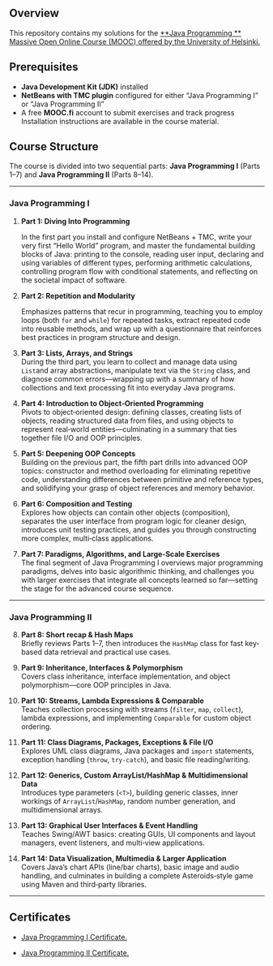 ## Overview

This repository contains my solutions for the [**Java Programming
** Massive Open Online Course (MOOC) offered by the University
of Helsinki.](https://java-programming.mooc.fi/)

## Prerequisites

- **Java Development Kit (JDK)** installed
- **NetBeans with TMC plugin** configured for either “Java Programming I” or “Java Programming II”
- A free **MOOC.fi** account to submit exercises and track progress  
  Installation instructions are available in the course material.

## Course Structure

The course is divided into two sequential parts: **Java Programming I** (Parts 1–7) and **Java Programming II** (Parts
8–14).

---

### Java Programming I

1. **Part 1: Diving Into Programming**

   In the first part you install and configure NetBeans + TMC, write your very first “Hello World” program, and master
   the fundamental building blocks of Java: printing to the console, reading user input, declaring and using variables
   of
   different types, performing arithmetic calculations, controlling program flow with conditional statements, and
   reflecting on the societal impact of software.

2. **Part 2: Repetition and Modularity**

   Emphasizes patterns that recur in programming, teaching you to employ loops (both `for` and `while`) for
   repeated tasks, extract repeated code into reusable methods, and wrap up with a questionnaire that reinforces best
   practices in program structure and design.

3. **Part 3: Lists, Arrays, and Strings**  
   During the third part, you learn to collect and manage data using `List`and array abstractions, manipulate text via
   the `String` class, and diagnose common errors—wrapping up with a summary of how collections and text processing fit
   into everyday Java programs.

4. **Part 4: Introduction to Object‑Oriented Programming**  
   Pivots to object‑oriented design: defining classes, creating lists of objects, reading structured data
   from files, and using objects to represent real‑world entities—culminating in a summary that ties together file I/O
   and OOP principles.

5. **Part 5: Deepening OOP Concepts**  
   Building on the previous part, the fifth part drills into advanced OOP topics: constructor and method overloading for
   eliminating repetitive code, understanding differences between primitive and reference types, and solidifying your
   grasp of object references and memory behavior.

6. **Part 6: Composition and Testing**  
   Explores how objects can contain other objects (composition), separates the user interface from program logic
   for cleaner design, introduces unit testing practices, and guides you through constructing more complex, multi‑class
   applications.

7. **Part 7: Paradigms, Algorithms, and Large‑Scale Exercises**  
   The final segment of Java Programming I overviews major programming paradigms, delves into basic algorithmic
   thinking, and challenges you with larger exercises that integrate all concepts learned so far—setting the stage for
   the advanced course sequence.

---

### Java Programming II

8. **Part 8: Short recap & Hash Maps**  
   Briefly reviews Parts 1–7, then introduces the `HashMap` class for fast key‐based data retrieval and practical use
   cases.

9. **Part 9: Inheritance, Interfaces & Polymorphism**  
   Covers class inheritance, interface implementation, and object polymorphism—core OOP principles in Java.

10. **Part 10: Streams, Lambda Expressions & Comparable**  
    Teaches collection processing with streams (`filter`, `map`, `collect`), lambda expressions, and implementing
    `Comparable` for custom object ordering.

11. **Part 11: Class Diagrams, Packages, Exceptions & File I/O**  
    Explores UML class diagrams, Java packages and `import` statements, exception handling (`throw`, `try-catch`), and
    basic file reading/writing.

12. **Part 12: Generics, Custom ArrayList/HashMap & Multidimensional Data**  
    Introduces type parameters (`<T>`), building generic classes, inner workings of `ArrayList`/`HashMap`, random number
    generation, and multidimensional arrays.

13. **Part 13: Graphical User Interfaces & Event Handling**  
    Teaches Swing/AWT basics: creating GUIs, UI components and layout managers, event listeners, and multi‐view
    applications.

14. **Part 14: Data Visualization, Multimedia & Larger Application**  
    Covers Java’s chart APIs (line/bar charts), basic image and audio handling, and culminates in building a complete
    Asteroids‐style game using Maven and third‐party libraries.

---

## Certificates

- [Java Programming I Certificate.](https://certificates.mooc.fi/validate/elk06l5jvhu)

- [Java Programming II Certificate.](https://certificates.mooc.fi/validate/witt9w72rm9)
